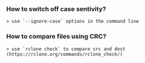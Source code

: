 ### How to switch off case sentivity?
    > use `--ignore-case` options in the command line
### How to compare files using CRC?
    > use `rclone check` to compare src and dest (https://rclone.org/commands/rclone_check/)
